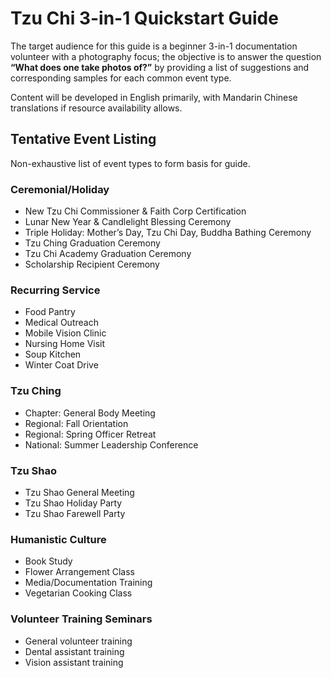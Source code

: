 # Tzu Chi 3-in-1 Quickstart Guide

The target audience for this guide is a beginner 3-in-1 documentation volunteer with a photography focus; the objective is to answer the question __“What does one take photos of?”__ by providing a list of suggestions and corresponding samples for each common event type.

Content will be developed in English primarily, with Mandarin Chinese translations if resource availability allows.



## Tentative Event Listing

Non-exhaustive list of event types to form basis for guide.

### Ceremonial/Holiday

* New Tzu Chi Commissioner & Faith Corp Certification
* Lunar New Year & Candlelight Blessing Ceremony
* Triple Holiday: Mother’s Day, Tzu Chi Day, Buddha Bathing Ceremony
* Tzu Ching Graduation Ceremony
* Tzu Chi Academy Graduation Ceremony
* Scholarship Recipient Ceremony

### Recurring Service

* Food Pantry
* Medical Outreach
* Mobile Vision Clinic
* Nursing Home Visit
* Soup Kitchen
* Winter Coat Drive

### Tzu Ching

* Chapter: General Body Meeting
* Regional: Fall Orientation
* Regional: Spring Officer Retreat
* National: Summer Leadership Conference

### Tzu Shao

* Tzu Shao General Meeting
* Tzu Shao Holiday Party
* Tzu Shao Farewell Party

### Humanistic Culture

* Book Study
* Flower Arrangement Class
* Media/Documentation Training
* Vegetarian Cooking Class

### Volunteer Training Seminars

* General volunteer training
* Dental assistant training
* Vision assistant training
